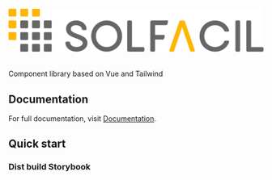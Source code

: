 <p align="center">
  <br /><br/>
  <img src="https://raw.githubusercontent.com/solfacil/components-ui/main/public/logo-solfacil-color.svg" />
  <br /><br/>
</p>

Component library based on Vue and Tailwind

## Documentation

For full documentation, visit [Documentation](#).

## Quick start

### Dist build Storybook
